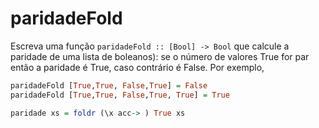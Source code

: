 # paridadeFold

Escreva uma função `paridadeFold :: [Bool] -> Bool` que calcule a paridade de uma lista de boleanos): se o número de valores True for par então a paridade é True, caso contrário é False. Por exemplo, 

```hs
paridadeFold [True,True, False,True] = False
paridadeFold [True,True, False,True, True] = True
```


```hs
paridade xs = foldr (\x acc-> ) True xs
```
